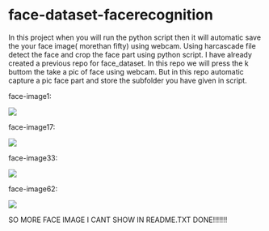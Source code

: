 # face-dataset-facerecognition
In this project when you will run the python script then it will automatic save the your face image( morethan fifty) using webcam. 
Using harcascade file detect the face and crop the face part using python script.
I have already created a previous repo for face_dataset. In this repo we will press the k buttom the take a pic of face using webcam.
But in this repo automatic capture a pic face part and store the subfolder you have given in script.

face-image1:

<image src ="dataset/anand_raj/1.png">
  <br>
  
 face-image17:

<image src ="dataset/anand_raj/17.png"> 
  <br>
  
face-image33:

<image src ="dataset/anand_raj/33.png"> 
  <br>
  
 face-image62:

<image src ="dataset/anand_raj/62.png"> 
  
  
 SO MORE FACE IMAGE I CANT SHOW IN README.TXT
 DONE!!!!!!!
  
   
  
  
    
  
  
  
